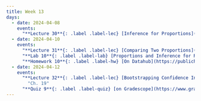 ```yaml
---
title: Week 13
days:
  - date: 2024-04-08
    events:
      "**Lecture 30**{: .label .label-lec} [Inference for Proportions](https://ph142-ucb.github.io/sp24/src/lec/proportions.pdf)([recording](https://bcourses.berkeley.edu/courses/1532521/pages/one-proportion))([recording](https://bcourses.berkeley.edu/courses/1532521/pages/two-proportions)) ":
  - date: 2024-04-10
    events:
      "**Lecture 31**{: .label .label-lec} [Comparing Two Proportions](https://ph142-ucb.github.io/sp24/src/lec/2prop.pdf)([recording](https://bcourses.berkeley.edu/courses/1532521/pages/two-proportions)) ":
      "**Lab 10**{: .label .label-lab} [Proportions and Inference for Regression](https://publichealth.datahub.berkeley.edu/hub/user-redirect/git-pull?repo=https%3A%2F%2Fgithub.com%2Fph142-ucb%2Fph142-sp24&urlpath=rstudio%2F&branch=main) (Due Apr. 16th)":
      "**Homework 10**{: .label .label-hw} [On Datahub](https://publichealth.datahub.berkeley.edu/hub/user-redirect/git-pull?repo=https%3A%2F%2Fgithub.com%2Fph142-ucb%2Fph142-sp24&urlpath=rstudio%2F&branch=main) [Solutions](https://ph142-ucb.github.io/sp24/src/hw-sol/hw10-sol.pdf)":
  - date: 2024-04-12
    events:
      "**Lecture 32**{: .label .label-lec} [Bootstrapping Confidence Intervals and some terms from Epidemiology](https://ph142-ucb.github.io/sp24/src/lec/odds_risks_bootstraps.pdf)([recording](https://bcourses.berkeley.edu/courses/1532521/pages/bootstrap)) ": 
        "Ch. 19"
      "**Quiz 9**{: .label .label-quiz} [on Gradescope](https://www.gradescope.com/courses/704333) (Due Apr. 13th, 12PM noon PST)":
---
```

